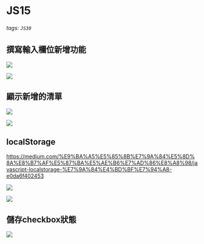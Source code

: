 # JS15
###### tags: `JS30`
## 撰寫輸入欄位新增功能
![](https://i.imgur.com/P0hYxaM.png)

![](https://i.imgur.com/lZa2m07.png)
## 顯示新增的清單
![](https://i.imgur.com/P0hYxaM.png)

![](https://i.imgur.com/SZJQuKZ.png)

## localStorage
https://medium.com/%E9%BA%A5%E5%85%8B%E7%9A%84%E5%8D%8A%E8%B7%AF%E5%87%BA%E5%AE%B6%E7%AD%86%E8%A8%98/javascript-localstorage-%E7%9A%84%E4%BD%BF%E7%94%A8-e0da6f402453

![](https://i.imgur.com/XkAvKzt.png)

![](https://i.imgur.com/tMJSiPX.png)

## 儲存checkbox狀態

![](https://i.imgur.com/TqPot7h.png)

